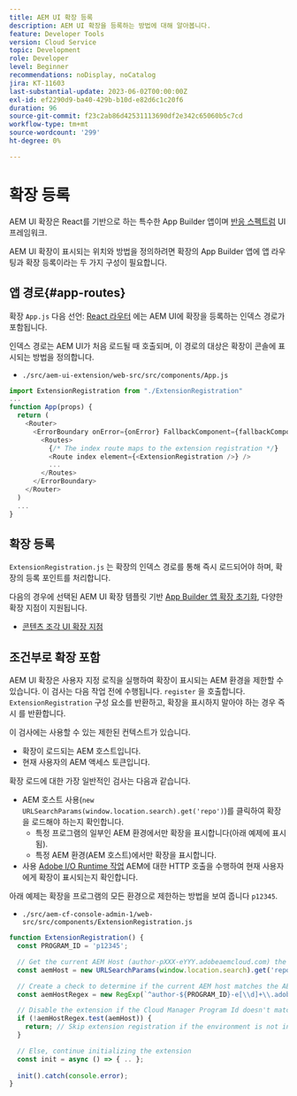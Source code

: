 ```yaml
---
title: AEM UI 확장 등록
description: AEM UI 확장을 등록하는 방법에 대해 알아봅니다.
feature: Developer Tools
version: Cloud Service
topic: Development
role: Developer
level: Beginner
recommendations: noDisplay, noCatalog
jira: KT-11603
last-substantial-update: 2023-06-02T00:00:00Z
exl-id: ef2290d9-ba40-429b-b10d-e82d6c1c20f6
duration: 96
source-git-commit: f23c2ab86d42531113690df2e342c65060b5c7cd
workflow-type: tm+mt
source-wordcount: '299'
ht-degree: 0%

---
```


# 확장 등록

AEM UI 확장은 React를 기반으로 하는 특수한 App Builder 앱이며 [반응 스펙트럼](https://react-spectrum.adobe.com/react-spectrum/) UI 프레임워크.

AEM UI 확장이 표시되는 위치와 방법을 정의하려면 확장의 App Builder 앱에 앱 라우팅과 확장 등록이라는 두 가지 구성이 필요합니다.

## 앱 경로{#app-routes}

확장 `App.js` 다음 선언: [React 라우터](https://reactrouter.com/en/main) 에는 AEM UI에 확장을 등록하는 인덱스 경로가 포함됩니다.

인덱스 경로는 AEM UI가 처음 로드될 때 호출되며, 이 경로의 대상은 확장이 콘솔에 표시되는 방법을 정의합니다.

+ `./src/aem-ui-extension/web-src/src/components/App.js`

```javascript
import ExtensionRegistration from "./ExtensionRegistration"
...            
function App(props) {
  return (
    <Router>
      <ErrorBoundary onError={onError} FallbackComponent={fallbackComponent}>
        <Routes>
          {/* The index route maps to the extension registration */}
          <Route index element={<ExtensionRegistration />} />
          ...                                   
        </Routes>
      </ErrorBoundary>
    </Router>
  )
  ...
}
```

## 확장 등록

`ExtensionRegistration.js` 는 확장의 인덱스 경로를 통해 즉시 로드되어야 하며, 확장의 등록 포인트를 처리합니다.

다음의 경우에 선택된 AEM UI 확장 템플릿 기반 [App Builder 앱 확장 초기화](./app-initialization.md), 다양한 확장 지점이 지원됩니다.

+ [콘텐츠 조각 UI 확장 지점](./content-fragments/overview.md#extension-points)


## 조건부로 확장 포함

AEM UI 확장은 사용자 지정 로직을 실행하여 확장이 표시되는 AEM 환경을 제한할 수 있습니다. 이 검사는 다음 작업 전에 수행됩니다. `register` 을 호출합니다. `ExtensionRegistration` 구성 요소를 반환하고, 확장을 표시하지 말아야 하는 경우 즉시 를 반환합니다.

이 검사에는 사용할 수 있는 제한된 컨텍스트가 있습니다.

+ 확장이 로드되는 AEM 호스트입니다.
+ 현재 사용자의 AEM 액세스 토큰입니다.

확장 로드에 대한 가장 일반적인 검사는 다음과 같습니다.

+ AEM 호스트 사용(`new URLSearchParams(window.location.search).get('repo')`)를 클릭하여 확장을 로드해야 하는지 확인합니다.
   + 특정 프로그램의 일부인 AEM 환경에서만 확장을 표시합니다(아래 예제에 표시됨).
   + 특정 AEM 환경(AEM 호스트)에서만 확장을 표시합니다.
+ 사용 [Adobe I/O Runtime 작업](./runtime-action.md) AEM에 대한 HTTP 호출을 수행하여 현재 사용자에게 확장이 표시되는지 확인합니다.

아래 예제는 확장을 프로그램의 모든 환경으로 제한하는 방법을 보여 줍니다 `p12345`.

+ `./src/aem-cf-console-admin-1/web-src/src/components/ExtensionRegistration.js`

```javascript
function ExtensionRegistration() {
  const PROGRAM_ID = 'p12345';

  // Get the current AEM Host (author-pXXX-eYYY.adobeaemcloud.com) the extension is loading on
  const aemHost = new URLSearchParams(window.location.search).get('repo');

  // Create a check to determine if the current AEM host matches the AEM program that uses this extension 
  const aemHostRegex = new RegExp(`^author-${PROGRAM_ID}-e[\\d]+\\.adobeaemcloud\\.com$`)

  // Disable the extension if the Cloud Manager Program Id doesn't match the regex.
  if (!aemHostRegex.test(aemHost)) {
    return; // Skip extension registration if the environment is not in program p12345.
  }

  // Else, continue initializing the extension
  const init = async () => { .. };
  
  init().catch(console.error);
}
```

